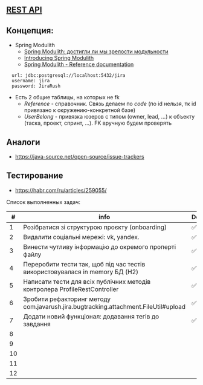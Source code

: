 ## [REST API](http://localhost:8080/doc)

## Концепция:

- Spring Modulith
  - [Spring Modulith: достигли ли мы зрелости модульности](https://habr.com/ru/post/701984/)
  - [Introducing Spring Modulith](https://spring.io/blog/2022/10/21/introducing-spring-modulith)
  - [Spring Modulith - Reference documentation](https://docs.spring.io/spring-modulith/docs/current-SNAPSHOT/reference/html/)

```
  url: jdbc:postgresql://localhost:5432/jira
  username: jira
  password: JiraRush
```

- Есть 2 общие таблицы, на которых не fk
  - _Reference_ - справочник. Связь делаем по _code_ (по id нельзя, тк id привязано к окружению-конкретной базе)
  - _UserBelong_ - привязка юзеров с типом (owner, lead, ...) к объекту (таска, проект, спринт, ...). FK вручную будем
    проверять

## Аналоги

- https://java-source.net/open-source/issue-trackers

## Тестирование

- https://habr.com/ru/articles/259055/

Список выполненных задач:

| #  | info                                                                                | Done |
|----|-------------------------------------------------------------------------------------|------|
| 1  | Розібратися зі структурою проєкту (onboarding)                                      | ✅    |
| 2  | Видалити соціальні мережі: vk, yandex.                                              | ✅    |
| 3  | Винести чутливу інформацію до окремого проперті файлу                               | ✅    |
| 4  | Переробити тести так, щоб під час тестів використовувалася in memory БД (H2)        | ✅    |
| 5  | Написати тести для всіх публічних методів контролера ProfileRestController          | ✅    |
| 6  | Зробити рефакторинг методу com.javarush.jira.bugtracking.attachment.FileUtil#upload | ✅    |
| 7  | Додати новий функціонал: додавання тегів до завдання                                | ✅    |
| 8  |                                                                                     |      |
| 9  |                                                                                     |      |
| 10 |                                                                                     |      |
| 11 |                                                                                     |      |
| 12 |                                                                                     |      |
